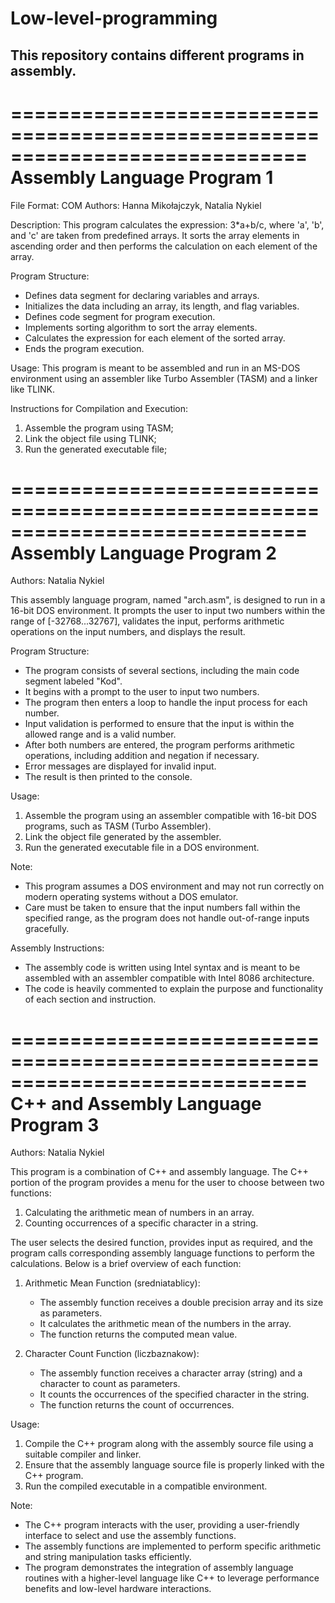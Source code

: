 # Low-level-programming
This repository contains different programs in assembly.
-----------------------------------------------------------------------------------------------------------------------------------------
=============================================================================
                             Assembly Language Program 1
=============================================================================
File Format: COM
Authors: Hanna Mikołajczyk, Natalia Nykiel

Description:
This program calculates the expression: 3*a+b/c, where 'a', 'b', and 'c' are
taken from predefined arrays. It sorts the array elements in ascending order
and then performs the calculation on each element of the array.

Program Structure:
- Defines data segment for declaring variables and arrays.
- Initializes the data including an array, its length, and flag variables.
- Defines code segment for program execution.
- Implements sorting algorithm to sort the array elements.
- Calculates the expression for each element of the sorted array.
- Ends the program execution.

Usage:
This program is meant to be assembled and run in an MS-DOS environment using
an assembler like Turbo Assembler (TASM) and a linker like TLINK.

Instructions for Compilation and Execution:
1. Assemble the program using TASM;
2. Link the object file using TLINK;
3. Run the generated executable file;

=============================================================================
                          Assembly Language Program 2
=============================================================================

Authors: Natalia Nykiel

This assembly language program, named "arch.asm", is designed to run in a 16-bit
DOS environment. It prompts the user to input two numbers within the range of
[-32768...32767], validates the input, performs arithmetic operations on the
input numbers, and displays the result.

Program Structure:
- The program consists of several sections, including the main code segment
  labeled "Kod".
- It begins with a prompt to the user to input two numbers.
- The program then enters a loop to handle the input process for each number.
- Input validation is performed to ensure that the input is within the allowed
  range and is a valid number.
- After both numbers are entered, the program performs arithmetic operations,
  including addition and negation if necessary.
- Error messages are displayed for invalid input.
- The result is then printed to the console.

Usage:
1. Assemble the program using an assembler compatible with 16-bit DOS programs,
   such as TASM (Turbo Assembler).
2. Link the object file generated by the assembler.
3. Run the generated executable file in a DOS environment.

Note:
- This program assumes a DOS environment and may not run correctly on modern
  operating systems without a DOS emulator.
- Care must be taken to ensure that the input numbers fall within the specified
  range, as the program does not handle out-of-range inputs gracefully.

Assembly Instructions:
- The assembly code is written using Intel syntax and is meant to be assembled
  with an assembler compatible with Intel 8086 architecture.
- The code is heavily commented to explain the purpose and functionality of
  each section and instruction.

=============================================================================
                 C++ and Assembly Language Program 3
=============================================================================

Authors: Natalia Nykiel

This program is a combination of C++ and assembly language. The C++ portion of
the program provides a menu for the user to choose between two functions:
1) Calculating the arithmetic mean of numbers in an array.
2) Counting occurrences of a specific character in a string.

The user selects the desired function, provides input as required, and the
program calls corresponding assembly language functions to perform the
calculations. Below is a brief overview of each function:

1) Arithmetic Mean Function (sredniatablicy):
   - The assembly function receives a double precision array and its size as
     parameters.
   - It calculates the arithmetic mean of the numbers in the array.
   - The function returns the computed mean value.

2) Character Count Function (liczbaznakow):
   - The assembly function receives a character array (string) and a character
     to count as parameters.
   - It counts the occurrences of the specified character in the string.
   - The function returns the count of occurrences.

Usage:
1. Compile the C++ program along with the assembly source file using a suitable
   compiler and linker.
2. Ensure that the assembly language source file is properly linked with the
   C++ program.
3. Run the compiled executable in a compatible environment.

Note:
- The C++ program interacts with the user, providing a user-friendly interface
  to select and use the assembly functions.
- The assembly functions are implemented to perform specific arithmetic and
  string manipulation tasks efficiently.
- The program demonstrates the integration of assembly language routines with
  a higher-level language like C++ to leverage performance benefits and
  low-level hardware interactions.






